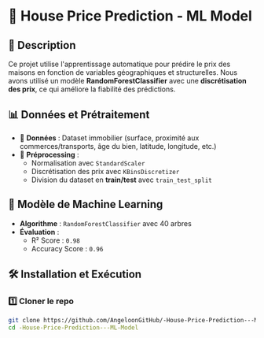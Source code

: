 # 🏡 House Price Prediction - ML Model  

## 📌 Description  
Ce projet utilise l'apprentissage automatique pour prédire le prix des maisons en fonction de variables géographiques et structurelles. Nous avons utilisé un modèle **RandomForestClassifier** avec une **discrétisation des prix**, ce qui améliore la fiabilité des prédictions.  

## 📊 Données et Prétraitement  
- 📂 **Données** : Dataset immobilier (surface, proximité aux commerces/transports, âge du bien, latitude, longitude, etc.)  
- 🔄 **Préprocessing** :  
  - Normalisation avec `StandardScaler`  
  - Discrétisation des prix avec `KBinsDiscretizer`  
  - Division du dataset en **train/test** avec `train_test_split`  

## 🚀 Modèle de Machine Learning  
- **Algorithme** : `RandomForestClassifier` avec 40 arbres  
- **Évaluation** :  
  - R² Score : `0.98`  
  - Accuracy Score : `0.96`  

## 🛠️ Installation et Exécution  
### 1️⃣ Cloner le repo  
```bash
git clone https://github.com/AngeloonGitHub/-House-Price-Prediction---ML-Model.git
cd -House-Price-Prediction---ML-Model
